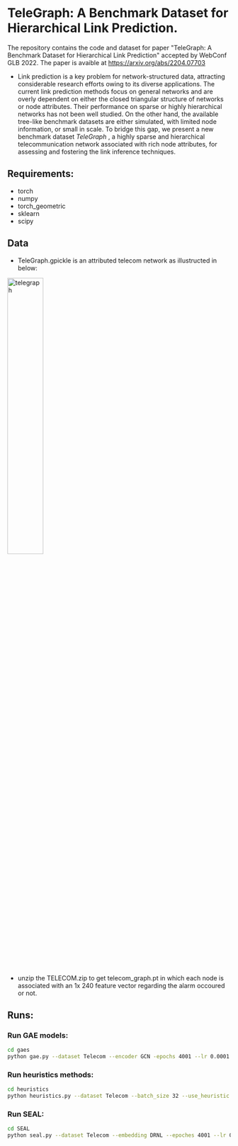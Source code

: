 # TeleGraph: A Benchmark Dataset for Hierarchical Link Prediction.
The repository contains the code and dataset for paper "TeleGraph: A Benchmark Dataset for Hierarchical Link Prediction" accepted by WebConf GLB 2022. The paper is avaible at https://arxiv.org/abs/2204.07703

* Link prediction is a key problem for network-structured data, attracting considerable research efforts owing to its diverse applications. 
The current link prediction methods focus on general networks and are overly dependent on either the closed triangular structure
of networks or node attributes. Their performance on sparse or highly hierarchical networks has not been well studied.  On the other hand,   the available tree-like benchmark datasets are either simulated, with limited node information, or small in scale. To bridge this gap, we present a new benchmark dataset *TeleGraph* , a highly sparse and hierarchical telecommunication network associated with rich node attributes, for assessing and fostering the link inference techniques. 

## Requirements:
* torch
* numpy
* torch_geometric
* sklearn
* scipy

## Data

 * TeleGraph.gpickle is an attributed telecom network as illustructed in below:
<img src="https://github.com/huawei-noah/benchmark/blob/main/TeleGraph/alarmGraph.PNG" alt="telegraph"  align="middle"  width=40% height=40%>
 
 
 
  
 
 * unzip the TELECOM.zip to get telecom_graph.pt in which each node is associated with an 1x 240 feature vector regarding the alarm occoured or not. 


## Runs:
 ### Run GAE models:
 ```bash
 cd gaes
 python gae.py --dataset Telecom --encoder GCN -epochs 4001 --lr 0.0001 --val_ratio 0.05 --test_ratio 0.10 --patience 200
 ```

### Run heuristics methods:
```bash
cd heuristics
python heuristics.py --dataset Telecom --batch_size 32 --use_heuristic CN
```


### Run SEAL:
```bash
cd SEAL
python seal.py --dataset Telecom --embedding DRNL --epoches 4001 --lr 0.0001 --weight_deccay 5e-4 --val_ratio 0.05 --test_ratio 0.10 --batch_size 32 --patience 20
```

